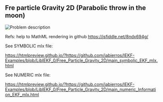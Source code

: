 ## Fre particle Gravity 2D (Parabolic throw in the moon)

![Problem description](https://github.com/jabierros/IEKF-Examples/blob/LibIEKF_0/Free_Particle_Gravity_2D/Parabolic_trow.png)


Refs: help to MathML rendering in github https://jsfiddle.net/8ndx694g/

See SYMBOLIC mlx file: 

https://htmlpreview.github.io/?https://github.com/jabierros/IEKF-Examples/blob/LibIEKF_0/Free_Particle_Gravity_2D/main_symbolic_EKF_mlx.html

See NUMERIC mlx file: 

https://htmlpreview.github.io/?https://github.com/jabierros/IEKF-Examples/blob/LibIEKF_0/Free_Particle_Gravity_2D/main_numeric_Information_EKF_mlx.html

